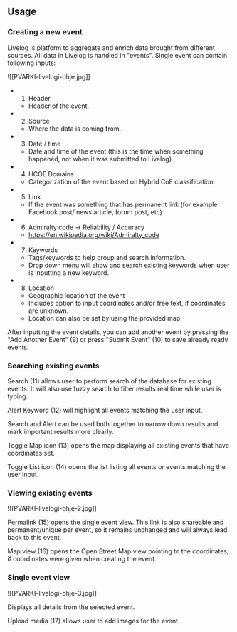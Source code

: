 
## Usage

### Creating a new event

Livelog is platform to aggregate and enrich data brought from different sources.
All data in Livelog is handled in "events". Single event can contain following inputs:


![[PVARKI-livelogi-ohje.jpg]]

- 1. Header
	- Header of the event.
- 2. Source
	- Where the data is coming from.
- 3. Date / time
	- Date and time of the event (this is the time when something happened, not when it was submitted to Livelog).
- 4. HCOE Domains
	- Categorization of the event based on Hybrid CoE classification.
- 5. Link
	- If the event was something that has permanent link (for example Facebook post/ news article, forum post, etc)
- 6. Admiralty code -> Reliability / Accuracy
	- https://en.wikipedia.org/wiki/Admiralty_code
- 7. Keywords
	- Tags/keywords to help group and search information.
	- Drop down menu will show and search existing keywords when user is inputting a new keyword.
- 8. Location
	- Geographic location of the event
	- Includes option to input coordinates and/or free text, if coordinates are unknown.
	- Location can also be set by using the provided map.



After inputting the event details, you can add another event by pressing the "Add Another Event" (9) or press "Submit Event" (10) to save already ready events.



### Searching existing events


Search (11) allows user to perform search of the database for existing events. It will also use fuzzy search to filter results real time while user is typing.

Alert Keyword (12) will highlight all events matching the user input.

Search and Alert can be used both together to narrow down results and mark important results more clearly.

Toggle Map icon (13) opens the map displaying all existing events that have coordinates set.

Toggle List icon (14) opens the list listing all events or events matching the user input.


### Viewing existing events


![[PVARKI-livelogi-ohje-2.jpg]]

Permalink (15) opens the single event view. This link is also shareable and permanent/unique per event, so it remains unchanged and will always lead back to this event.

Map view (16) opens the Open Street Map view pointing to the coordinates, if coordinates were given when creating the event.

### Single event view


![[PVARKI-livelogi-ohje-3.jpg]]

Displays all details from the selected event.

Upload media (17) allows user to add images for the event.